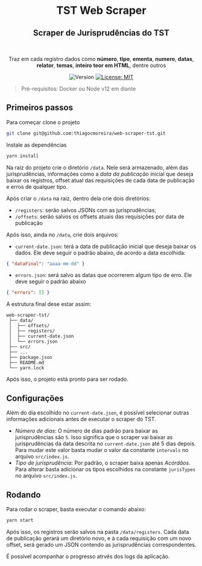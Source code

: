 <h1 align="center">TST Web Scraper</h1>

<h2 align="center">Scraper de Jurisprudências do TST</h2><br>
<p align="center">
  Traz em cada registro dados como <strong>número</strong>, <strong>tipo</strong>, <strong>ementa</strong>, <strong>numero</strong>, <strong>datas</strong>, <strong>relator</strong>, <strong>temas</strong>, <strong>inteiro teor em HTML</strong>, dentre outros<br>
</p>

<p align="center">
  <img alt="Version" src="https://img.shields.io/badge/version-0.0.1-blue.svg?cacheSeconds=2592000" />
  <a href="#" target="_blank">
    <img alt="License: MIT" src="https://img.shields.io/badge/License-MIT-yellow.svg" />
  </a>
</p>

> Pré-requisitos: Docker ou Node v12 em diante

## Primeiros passos

Para começar clone o projeto

```sh
git clone git@github.com:thiagocmoreira/web-scraper-tst.git
```

Instale as dependências

```sh
yarn install
```

Na raiz do projeto crie o diretório `/data`. Nele será armazenado, além das jurisprudências, informações como a _data da publicação_ inicial que deseja baixar os registros, offset atual das requisições de cada data de publicação e erros de qualquer tipo.

Após criar o `/data` na raiz, dentro dela crie dois diretórios:

- `/registers`: serão salvos JSONs com as jurisprudências;
- `/offsets`: serão salvos os offsets atuais das requisições por data de publicação

Após isso, ainda no `/data`, crie dois arquivos:

- `current-date.json`: terá a data de publicação inicial que deseja baixar os dados. Ele deve seguir o padrão abaixo, de acordo a data escolhida:

```json
{ "dataFinal": "aaaa-mm-dd" }
```

- `errors.json`: será salvo as datas que ocorrerem algum tipo de erro. Ele deve seguir o padrão abaixo

```json
{ "errors": [] }
```

A estrutura final dese estar assim:

```
web-scraper-tst/
 ├── data/
 │  ├── offsets/
 │  ├── registers/
 │  ├── current-date.json
 │  └── errors.json
 ├── src/
 ├── ...
 ├── package.json
 ├── README.md
 └── yarn.lock
```

Após isso, o projeto está pronto para ser rodado.

## Configurações

Além do dia escolhido no `current-date.json`, é possível selecionar outras informações adicionais antes de executar o scraper do TST.

- _Número de dias_: O número de dias padrão para baixar as jurisprudências são `5`. Isso significa que o scraper vai baixar as jurisprudências da data descrita no `current-date.json` até 5 dias depois. Para mudar este valor basta mudar o valor da constante `intervals` no arquivo `src/index.js`.
- _Tipo de jurisprudência_: Por padrão, o scraper baixa apenas _Acórdãos_. Para alterar basta adicionar os tipos escolhidos na constante `jurisTypes` no arquivo `src/index.js`.

## Rodando

Para rodar o scraper, basta executar o comando abaixo:

```sh
yarn start
```

Após isso, os registros serão salvos na pasta `/data/registers`. Cada data de publicação gerará um diretório novo, e à cada requisição com um novo offset, será gerado um JSON contendo as jurisprudências correspondentes.

É possível acompanhar o progresso atrvés dos logs da aplicação.
